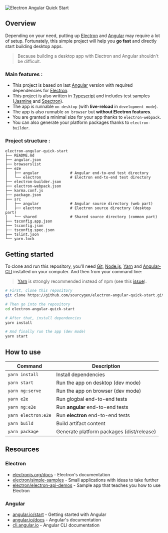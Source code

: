![Electron Angular Quick Start](https://repository-images.githubusercontent.com/256546297/5eb5eb80-8ad1-11ea-87e4-a93b57e7590d)

## Overview

Depending on your need, putting up [Electron](https://www.electronjs.org/ "Electron") and [Angular](https://angular.io/ "Angular") may require a lot of setup. Fortunately, this simple project will help you **go fast** and directly start building desktop apps.

> Because building a desktop app with Electron and Angular shouldn't be difficult.

### Main features :

- This project is based on last [Angular](https://angular.io/ "Angular") version with required dependencies for [Electron](https://www.electronjs.org/ "Electron").
- This project is also written in [Typescript](https://www.typescriptlang.org/) and includes test samples ([Jasmine](https://jasmine.github.io/) and [Spectron](https://www.electronjs.org/spectron)).
- The app is runnable `on desktop` (with **live-reload** in `development mode`).
- The app is also runnable `on browser` but **without Electron features**.
- You are granted a minimal size for your app thanks to `electron-webpack`.
- You can also generate your platform packages thanks to `electron-builder`.

### Project structure :

```
electron-angular-quick-start
├── README.md
├── angular.json
├── browserslist
├── e2e
│   ├── angular              # Angular end-to-end test directory
│   └── electron             # Electron end-to-end test directory
├── electron-builder.json
├── electron-webpack.json
├── karma.conf.js
├── package.json
├── src
│   ├── angular              # Angular source directory (web part)
│   ├── electron             # Electron source directory (desktop part)
│   └── shared               # Shared source directory (common part)
├── tsconfig.app.json
├── tsconfig.json
├── tsconfig.spec.json
├── tslint.json
└── yarn.lock
```

## Getting started

To clone and run this repository, you'll need [Git](https://git-scm.com), [Node.js](https://nodejs.org/en/download/), [Yarn](https://classic.yarnpkg.com/fr/docs/install) and [Angular-CLI](https://angular.io/cli) installed on your computer. And then from your command line:

> [Yarn](http://yarnpkg.com/) is strongly recommended instead of npm (see this [issue](https://github.com/electron-userland/electron-builder/issues/1147#issuecomment-276284477)).

```bash
# First, clone this repository
git clone https://github.com/sourcygen/electron-angular-quick-start.git

# Then go into the repository
cd electron-angular-quick-start

# After that, install dependencies
yarn install

# And finally run the app (dev mode)
yarn start
```

## How to use

| Command             | Description                               |
| ------------------- | ----------------------------------------- |
| `yarn install`      | Install dependencies                      |
| `yarn start`        | Run the app on desktop (dev mode)         |
| `yarn ng:serve`     | Run the app on browser (dev mode)         |
| `yarn e2e`          | Run glogbal end-to-end tests              |
| `yarn ng:e2e`       | Run **angular** end-to-end tests          |
| `yarn electron:e2e` | Run **electron** end-to-end tests         |
| `yarn build`        | Build artifact content                    |
| `yarn package`      | Generate platform packages (dist/release) |

## Resources

### Electron

- [electronjs.org/docs](https://electronjs.org/docs) - Electron's documentation
- [electron/simple-samples](https://github.com/electron/simple-samples) - Small applications with ideas to take further
- [electron/electron-api-demos](https://github.com/electron/electron-api-demos) - Sample app that teaches you how to use Electron

### Angular

- [angular.io/start](https://angular.io/start) - Getting started with Angular
- [angular.io/docs](https://angular.io/docs) - Angular's documentation
- [cli.angular.io](https://cli.angular.io/) - Angular CLI documentation
